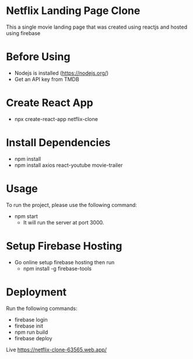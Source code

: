 # Netflix Landing Page Clone
This a single movie landing page that was created using reactjs and hosted using firebase

# Before Using
* Nodejs is installed (https://nodejs.org/)
* Get an API key from TMDB

# Create React App
* npx create-react-app netflix-clone

# Install Dependencies
* npm install 
* npm install axios react-youtube movie-trailer

# Usage
To run the project, please use the following command:
* npm start
  * It will run the server at port 3000.

# Setup Firebase Hosting
* Go online setup firebase hosting then run
    * npm install -g firebase-tools

# Deployment
Run the following commands:
* firebase login
* firebase init
* npm run build
* firebase deploy

Live 
https://netflix-clone-63565.web.app/
 







